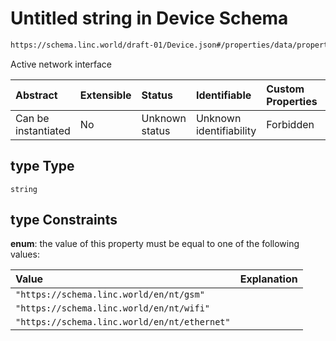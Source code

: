 # Untitled string in Device Schema

```txt
https://schema.linc.world/draft-01/Device.json#/properties/data/properties/network/properties/type
```

Active network interface

| Abstract            | Extensible | Status         | Identifiable            | Custom Properties | Additional Properties | Access Restrictions | Defined In                                         |
| :------------------ | :--------- | :------------- | :---------------------- | :---------------- | :-------------------- | :------------------ | :------------------------------------------------- |
| Can be instantiated | No         | Unknown status | Unknown identifiability | Forbidden         | Allowed               | none                | [Device.json*](Device.json "open original schema") |

## type Type

`string`

## type Constraints

**enum**: the value of this property must be equal to one of the following values:

| Value                                        | Explanation |
| :------------------------------------------- | :---------- |
| `"https://schema.linc.world/en/nt/gsm"`      |             |
| `"https://schema.linc.world/en/nt/wifi"`     |             |
| `"https://schema.linc.world/en/nt/ethernet"` |             |
